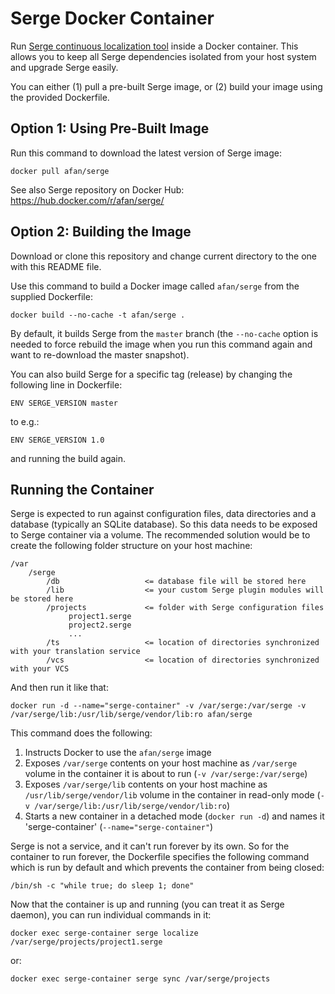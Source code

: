 Serge Docker Container
======================

Run [Serge continuous localization tool](http://serge.io/) inside a Docker container. This allows you to keep all Serge dependencies isolated from your host system and upgrade Serge easily.

You can either (1) pull a pre-built Serge image, or (2) build your image using the provided Dockerfile.

Option 1: Using Pre-Built Image
-------------------------------

Run this command to download the latest version of Serge image:

    docker pull afan/serge

See also Serge repository on Docker Hub: https://hub.docker.com/r/afan/serge/


Option 2: Building the Image
----------------------------

Download or clone this repository and change current directory to the one with this README file.

Use this command to build a Docker image called `afan/serge` from the supplied Dockerfile:

    docker build --no-cache -t afan/serge .

By default, it builds Serge from the `master` branch (the `--no-cache` option is needed to force rebuild the image when you run this command again and want to re-download the master snapshot).

You can also build Serge for a specific tag (release) by changing the following line in Dockerfile:

    ENV SERGE_VERSION master

to e.g.:

    ENV SERGE_VERSION 1.0

and running the build again.


Running the Container
---------------------

Serge is expected to run against configuration files, data directories and a database (typically an SQLite database). So this data needs to be exposed to Serge container via a volume. The recommended solution would be to create the following folder structure on your host machine:

    /var
        /serge
            /db                   <= database file will be stored here
            /lib                  <= your custom Serge plugin modules will be stored here
            /projects             <= folder with Serge configuration files
                 project1.serge
                 project2.serge
                 ...
            /ts                   <= location of directories synchronized with your translation service
            /vcs                  <= location of directories synchronized with your VCS

And then run it like that:

    docker run -d --name="serge-container" -v /var/serge:/var/serge -v /var/serge/lib:/usr/lib/serge/vendor/lib:ro afan/serge

This command does the following:

1. Instructs Docker to use the `afan/serge` image
2. Exposes `/var/serge` contents on your host machine as `/var/serge` volume in the container it is about to run (`-v /var/serge:/var/serge`)
3. Exposes `/var/serge/lib` contents on your host machine as `/usr/lib/serge/vendor/lib` volume in the container in read-only mode (`-v /var/serge/lib:/usr/lib/serge/vendor/lib:ro`)
4. Starts a new container in a detached mode (`docker run -d`) and names it 'serge-container' (`--name="serge-container"`)

Serge is not a service, and it can't run forever by its own. So for the container to run forever, the Dockerfile specifies the following command which is run by default and which prevents the container from being closed:

    /bin/sh -c "while true; do sleep 1; done"

Now that the container is up and running (you can treat it as Serge daemon), you can run individual commands in it:

    docker exec serge-container serge localize /var/serge/projects/project1.serge

or:

    docker exec serge-container serge sync /var/serge/projects
